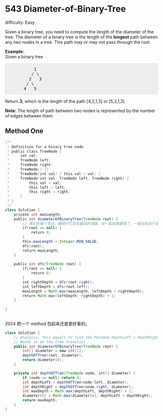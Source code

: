 # 543 Diameter-of-Binary-Tree 
 
difficulty: Easy 
 
<style>
        section pre{
          background-color: #eee;
          border: 1px solid #ddd;
          padding:10px;
          border-radius: 5px;
        }
      </style>
<section>
<div><p>
Given a binary tree, you need to compute the length of the diameter of the tree. The diameter of a binary tree is the length of the <b>longest</b> path between any two nodes in a tree. This path may or may not pass through the root.
</p>
<p>
<b>Example:</b><br>
Given a binary tree <br>
</p><pre>          1
         / \
        2   3
       / \     
      4   5    
</pre>
<p></p>
<p>
Return <b>3</b>, which is the length of the path [4,2,1,3] or [5,2,1,3].
</p>
<p><b>Note:</b>
The length of path between two nodes is represented by the number of edges between them.
</p></div></section>
 
 ## Method One 
 
``` Java
/**
 * Definition for a binary tree node.
 * public class TreeNode {
 *     int val;
 *     TreeNode left;
 *     TreeNode right;
 *     TreeNode() {}
 *     TreeNode(int val) { this.val = val; }
 *     TreeNode(int val, TreeNode left, TreeNode right) {
 *         this.val = val;
 *         this.left = left;
 *         this.right = right;
 *     }
 * }
 */
class Solution {
    private int maxLength;
    public int diameterOfBinaryTree(TreeNode root) {
        // 我们在每个节点，都统计它左右最深的深度，加一起就是直径了。一直比较这个直径就可以。
        if(root == null) {
            return 0;
        }
        this.maxLength = Integer.MIN_VALUE;
        dfs(root);
        return maxLength;
    }
    
    public int dfs(TreeNode root) {
        if(root == null) {
            return 0;
        }
        int rightDepth = dfs(root.right);
        int leftDepth = dfs(root.left);
        maxLength = Math.max(maxLength, leftDepth + rightDepth);
        return Math.max(leftDepth, rightDepth) + 1;
    }
    
}
​
```


2024 把一个 method 包起来还是更好看的。

```java
class Solution {
    // Analysis, this equals to find the Maximum depthLeft + depthRight of among all nodes.
    // Needs to do the tree travelsal 
    public int diameterOfBinaryTree(TreeNode root) {
        int[] diameter = new int[1];
        depthOfTree(root, diameter);
        return diameter[0];
    }

    private int depthOfTree(TreeNode node, int[] diameter) {
        if (node == null) return 0;
        int depthLeft = depthOfTree(node.left, diameter);
        int depthRight = depthOfTree(node.right, diameter);
        int maxDepth = Math.max(depthLeft, depthRight) + 1;
        diameter[0] = Math.max(diameter[0], depthLeft + depthRight);
        return maxDepth;
    }
}
```